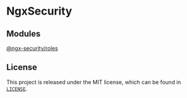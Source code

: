 # NgxSecurity

## Modules

[@ngx-security/roles](projects/roles)

## License

This project is released under the MIT license, which can be found in [`LICENSE`](LICENSE).
